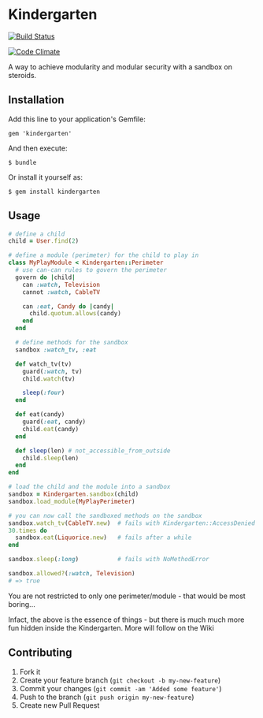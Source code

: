 # Kindergarten

[![Build Status](https://secure.travis-ci.org/coffeeaddict/kindergarten.png)](http://travis-ci.org/coffeeaddict/kindergarten)

[![Code Climate](https://codeclimate.com/badge.png)](https://codeclimate.com/github/coffeeaddict/kindergarten)

A way to achieve modularity and modular security with a sandbox on steroids.

## Installation

Add this line to your application's Gemfile:

    gem 'kindergarten'

And then execute:

    $ bundle

Or install it yourself as:

    $ gem install kindergarten

## Usage

```ruby
# define a child
child = User.find(2)

# define a module (perimeter) for the child to play in
class MyPlayModule < Kindergarten::Perimeter
  # use can-can rules to govern the perimeter
  govern do |child|
    can :watch, Television
    cannot :watch, CableTV

    can :eat, Candy do |candy|
      child.quotum.allows(candy)
    end
  end

  # define methods for the sandbox
  sandbox :watch_tv, :eat

  def watch_tv(tv)
    guard(:watch, tv)
    child.watch(tv)

    sleep(:four)
  end

  def eat(candy)
    guard(:eat, candy)
    child.eat(candy)
  end

  def sleep(len) # not_accessible_from_outside
    child.sleep(len)
  end
end

# load the child and the module into a sandbox
sandbox = Kindergarten.sandbox(child)
sandbox.load_module(MyPlayPerimeter)

# you can now call the sandboxed methods on the sandbox
sandbox.watch_tv(CableTV.new)  # fails with Kindergarten::AccessDenied
30.times do
  sandbox.eat(Liquorice.new)   # fails after a while
end

sandbox.sleep(:long)           # fails with NoMethodError

sandbox.allowed?(:watch, Television)
# => true
```

You are not restricted to only one perimeter/module - that would be most
boring...

Infact, the above is the essence of things - but there is much much more fun
hidden inside the Kindergarten. More will follow on the Wiki

## Contributing

1. Fork it
2. Create your feature branch (`git checkout -b my-new-feature`)
3. Commit your changes (`git commit -am 'Added some feature'`)
4. Push to the branch (`git push origin my-new-feature`)
5. Create new Pull Request
